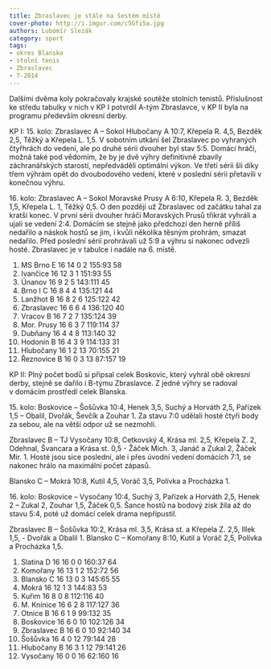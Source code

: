 ```yaml
---
title: Zbraslavec je stále na šestém místě
cover-photo: http://i.imgur.com/c5Gfi5a.jpg
authors: Lubomír Slezák
category: sport
tags:
- okres Blansko
- stolní tenis
- Zbraslavec
- 7-2014
---
```


Dalšími dvěma koly pokračovaly krajské soutěže stolních tenistů. Příslušnost ke středu tabulky v nich v KP I potvrdil A-tým Zbraslavce, v KP II byla na programu především okresní derby.

KP I: 15. kolo: Zbraslavec A – Sokol Hlubočany A 10:7, Křepela R. 4,5, Bezděk 2,5, Těžký a Křepela L. 1,5. V sobotním utkání šel Zbraslavec po vyhraných čtyřhrách do vedení, ale po druhé sérii dvouher byl stav 5:5. Domácí hráči, možná také pod vědomím, že by je dvě výhry definitivně zbavily záchranářských starostí, nepředváděli optimální výkon. Ve třetí sérii šli díky třem výhrám opět do dvoubodového vedení, které v poslední sérii přetavili v konečnou výhru.

16\. kolo: Zbraslavec A – Sokol Moravské Prusy A 6:10, Křepela R. 3, Bezděk 1,5, Křepela L. 1, Těžký 0,5. O den později už Zbraslavec od začátku tahal za kratší konec. V první sérii dvouher hráči Moravských Prusů třikrát vyhráli a ujali se vedení 2:4. Domácím se stejně jako předchozí den herně příliš nedařilo a náskok hostů se jim, i kvůli několika těsným prohrám, smazat nedařilo. Před poslední sérií prohrávali už 5:9 a výhru si nakonec odvezli hosté. Zbraslavec je v tabulce i nadále na 6. místě.

1. MS Brno E 	16 14 0 2 	155:93 	58
2. Ivančice 	16 12 3 1 	151:93 	55
3. Únanov 	16 9 2 5 	143:111 	45
4. Brno I C 	16 8 4 4 	135:121 	44
5. Lanžhot B 	16 8 2 6 	125:122 	42
6. Zbraslavec 	16 6 6 4 	136:120 	40
7. Vracov B 	16 7 2 7 	135:124 	39
8. Mor. Prusy 	16 6 3 7 	119:114 	37
9. Dubňany 	16 4 4 8 	113:140 	32
10. Hodonín B 	16 4 3 9 	114:133 	31
11. Hlubočany 	16 1 2 13 	70:155 	21
12. Řeznovice B 	16 0 3 13 	87:157 	19

KP II: Plný počet bodů si připsal celek Boskovic, který vyhrál obě okresní derby, stejně se dařilo i B-týmu Zbraslavce. Z jedné výhry se radoval v domácím prostředí celek Blanska.

15\. kolo: Boskovice – Šošůvka 10:4, Henek 3,5, Suchý a Horváth 2,5, Pařízek 1,5 – Obalil, Dvořák, Ševčík a Zouhar 1. Za stavu 7:0 udělali hosté čtyři body za sebou, ale na větší odpor už se nezmohli.

Zbraslavec B – TJ Vysočany 10:8, Cetkovský 4, Krása ml. 2,5, Křepela Z. 2, Odehnal, Švancara a Krása st. 0,5 - Žáček Mich. 3, Janáč a Zukal 2, Žáček Mir. 1. Hosté jsou sice poslední, ale i přes úvodní vedení domácích 7:1, se nakonec hrálo na maximální počet zápasů.

Blansko C – Mokrá 10:8, Kutil 4,5, Voráč 3,5, Polívka a Procházka 1.

16\. kolo: Boskovice – Vysočany 10:4, Suchý 3, Pařízek a Horváth 2,5, Henek 2 – Zukal 2, Zouhar 1,5, Žáček 0,5. Šance hostů na bodový zisk žila až do stavu 5:4, poté už domácí celek drama nepřipustil.

Zbraslavec B – Šošůvka 10:2, Krása ml. 3,5, Krása st. a Křepela Z. 2,5, Illek 1,5, - Dvořák a Obalil 1. Blansko C – Komořany 8:10, Kutil a Voráč 2,5, Polívka a Procházka 1,5.

1. Slatina D 	16 16 0 0 	160:37 	64
2. Komořany 	16 13 1 2 	152:72 	56
3. Blansko C 	16 13 0 3 	145:65 	55
4. Mokrá 	16 12 1 3 	144:83 	53
5. Kuřim 	16 8 0 8 	112:116 	40
6. M. Knínice 	16 6 2 8 	117:127 	36
7. Otnice B 	16 6 1 9 	99:132 	35
8. Boskovice 	16 6 0 10 	102:126 	34
9. Zbraslavec B 	16 6 0 10 	92:140 	34
10. Šošůvka 	16 4 0 12 	79:144 	28
11. Hlubočany B 	16 3 1 12 	79:141 	26
12. Vysočany 	16 0 0 16 	62:160 	16
